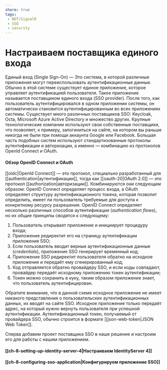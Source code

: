 ```yaml
---
share: true
tags:
 - NET/SignalR
 - SSO
 - security
---
```

# Настраиваем поставщика единого входа
Единый вход (Single Sign-On) — Это система, в которой различные приложения могут переиспользовать аутентификационные данные. Обычно в этой системе существует единое приложение, которое управляет аутентификацией пользователя. Такое приложение называется поставщиком единого входа (SSO provider). После того, как пользователь аутентифицировался в одном приложении системы, он автоматически становится аутентифицированным во всех приложениях системы.
Существует много различных поставщиков SSO: Keycloak, Octa, Microsoft Azure Active Directory и множество других. Крупные технологические компании используют свои собственные поставщики, что позволяет, к примеру, залогиниться на сайте, на котором вы раньше никогда не были при помощи аккаунта Google или Facebook.
Большая часть подобных систем используют стандартизованные протоколы аутентификации и авторизации, а именно — комбинацию из протоколов OpenId Connect и OAuth.
#### Обзор OpenID Connect и OAuth
[[oidc|OpenId Connect]] — это протокол, специально разработанный для [[authentication|аутентификации]], тогда как [[oauth-20|OAuth 2.0]] — это протокол [[authorization|авторизации]]. Комбинируются они следующим образом: OpenID Connect определяет процесс входа, а OAuth определяет структуру аутентификационного токена, которая позволит определить, имеет ли пользователь требуемые для доступа к конкретному ресурсу разрешения.
OpenID Connect определяет несколько различных способов аутентификации (*authentication flows*), но их общие принципы сводятся к следующему:
1. Пользователь открывает приложение и инициирует процедуру входа;
2. Приложение редиректит его на страницу аутентификации приложения SSO;
3. Если пользователь вводит верные аутентификационные данные (*credentials*), приложение SSO генерирует временный код;
4. Приложение SSO редиректит пользователя обратно на исходное приложение и передаёт ему сгенерированный код;
5. Код отправляется обратно провайдеру SSO, и если коды совпадают, провайдер передаёт исходному приложению токен аутентификации;
6. Токен можно сохранить в куку, таким образом приложение знает, что пользователь аутентифицирован.

Обратите внимание, что в данной схеме исходное приложение не имеет никакого представления о пользовательских аутентификационных данных, их вводят на сайте SSO. Исходное приложение только передаёт адрес, на который нужно вернуть пользователя при успешной аутентификации.
Аутентификационный токен, получаемый от провайдера SSO, обычно строится в формате [[json-web-token|JSON Web Token]].

Сперва добавим проект поставщика SSO в наше решение и настроим его для работы с нашим приложением.
#### [[ch-8-setting-up-identity-server-4|Настраиваем IdentityServer 4]]
#### [[ch-8-configuring-sso-application|Конфигурируем приложение SSO]]